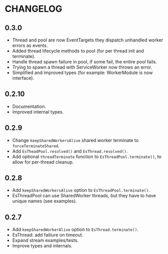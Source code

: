 # CHANGELOG

## 0.3.0
- Thread and pool are now EventTargets they dispatch unhandled worker errors as events.
- Added thread lifecycle methods to pool (for per thread init and terminate).
- Handle thread spawn failure in pool, if some fail, the entire pool fails.
- Trying to spawn a thread with ServiceWorker now throws an error.
- Simplified and improved types (for example: WorkerModule is now interface).

## 0.2.10
- Documentation.
- Improved internal types.

## 0.2.9
- Change `keepSharedWorkersAlive` shared worker terminate to `forceTerminateShared`.
- Add `EsTheadPool.resolved()` and `EsThread.resolved()`.
- Add optional `threadTerminate` function to `EsThreadPool.terminate()`, to allow for per-thread cleanup.

## 0.2.8
- Add `keepSharedWorkersAlive` option to `EsThreadPool.terminate()`.
- EsThreadPool can use SharedWorker threads, but they have to have unique names (see examples).

## 0.2.7
- Add `keepSharedWorkerAlive` option to `EsThread.terminate()`.
- EsThread: add failiure on timeout.
- Expand stream examples/tests.
- Improve types and internals.
